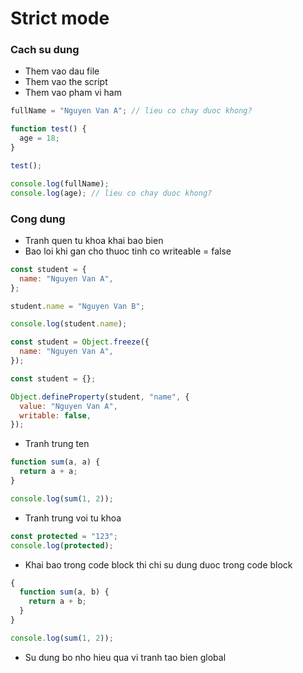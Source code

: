# Strict mode

### Cach su dung

- Them vao dau file
- Them vao the script
- Them vao pham vi ham

```js
fullName = "Nguyen Van A"; // lieu co chay duoc khong?

function test() {
  age = 18;
}

test();

console.log(fullName);
console.log(age); // lieu co chay duoc khong?
```

### Cong dung

- Tranh quen tu khoa khai bao bien
- Bao loi khi gan cho thuoc tinh co writeable = false

```js
const student = {
  name: "Nguyen Van A",
};

student.name = "Nguyen Van B";

console.log(student.name);
```

```js
const student = Object.freeze({
  name: "Nguyen Van A",
});
```

```js
const student = {};

Object.defineProperty(student, "name", {
  value: "Nguyen Van A",
  writable: false,
});
```

- Tranh trung ten

```js
function sum(a, a) {
  return a + a;
}

console.log(sum(1, 2));
```

- Tranh trung voi tu khoa

```js
const protected = "123";
console.log(protected);
```

- Khai bao trong code block thi chi su dung duoc trong code block

```js
{
  function sum(a, b) {
    return a + b;
  }
}

console.log(sum(1, 2));
```

- Su dung bo nho hieu qua vi tranh tao bien global
